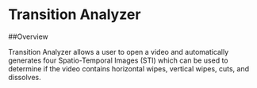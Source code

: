 # Transition Analyzer

##Overview

Transition Analyzer allows a user to open a video and automatically generates four Spatio-Temporal Images (STI) which can be used to determine if the video contains horizontal wipes, vertical wipes, cuts, and dissolves. 
